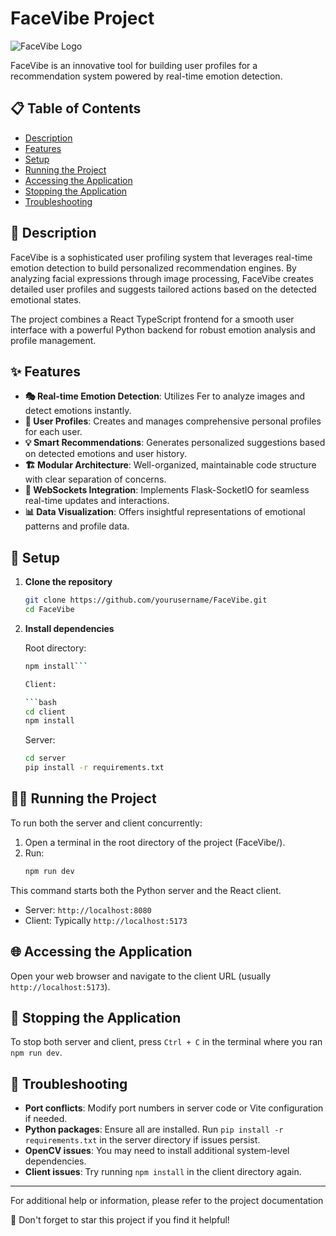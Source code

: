 # FaceVibe Project

![FaceVibe Logo](https://i.etsystatic.com/18489883/r/il/cb2443/4305635229/il_570xN.4305635229_8qd4.jpg)  

FaceVibe is an innovative tool for building user profiles for a recommendation system powered by real-time emotion detection.

## 📋 Table of Contents

- [Description](#-description)
- [Features](#-features)
- [Setup](#-setup)
- [Running the Project](#-running-the-project)
- [Accessing the Application](#-accessing-the-application)
- [Stopping the Application](#-stopping-the-application)
- [Troubleshooting](#-troubleshooting)

## 📝 Description

FaceVibe is a sophisticated user profiling system that leverages real-time emotion detection to build personalized recommendation engines. By analyzing facial expressions through image processing, FaceVibe creates detailed user profiles and suggests tailored actions based on the detected emotional states.

The project combines a React TypeScript frontend for a smooth user interface with a powerful Python backend for robust emotion analysis and profile management.

## ✨ Features

- **🎭 Real-time Emotion Detection**: Utilizes Fer to analyze images and detect emotions instantly.
- **👤 User Profiles**: Creates and manages comprehensive personal profiles for each user.
- **💡 Smart Recommendations**: Generates personalized suggestions based on detected emotions and user history.
- **🏗 Modular Architecture**: Well-organized, maintainable code structure with clear separation of concerns.
- **🔄 WebSockets Integration**: Implements Flask-SocketIO for seamless real-time updates and interactions.
- **📊 Data Visualization**: Offers insightful representations of emotional patterns and profile data.

## 🚀 Setup

1. **Clone the repository**
   ```bash
   git clone https://github.com/yourusername/FaceVibe.git
   cd FaceVibe
   ```

2. **Install dependencies**

   Root directory:

   ```bash
   npm install```

   Client:

   ```bash
   cd client
   npm install
   ```

   Server:

   ```bash
   cd server
   pip install -r requirements.txt
   ```

## 🏃‍♂️ Running the Project

To run both the server and client concurrently:

1. Open a terminal in the root directory of the project (FaceVibe/).
2. Run:
   ```bash
   npm run dev
   ```

This command starts both the Python server and the React client.

- Server: `http://localhost:8080`
- Client: Typically `http://localhost:5173`
## 🌐 Accessing the Application

Open your web browser and navigate to the client URL (usually `http://localhost:5173`).

## 🛑 Stopping the Application

To stop both server and client, press `Ctrl + C` in the terminal where you ran `npm run dev`.

## 🔧 Troubleshooting

- **Port conflicts**: Modify port numbers in server code or Vite configuration if needed.
- **Python packages**: Ensure all are installed. Run `pip install -r requirements.txt` in the server directory if issues persist.
- **OpenCV issues**: You may need to install additional system-level dependencies.
- **Client issues**: Try running `npm install` in the client directory again.

---

For additional help or information, please refer to the project documentation

🌟 Don't forget to star this project if you find it helpful!
